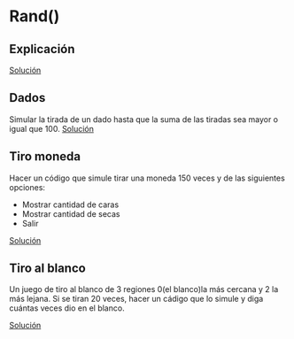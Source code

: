 # Rand()

## Explicación
[Solución](rand()%20explicado.c)

## Dados
Simular la tirada de un dado hasta que la suma de las tiradas sea mayor o igual que 100.
[Solución](tirada_dado.c)

## Tiro moneda
Hacer un código que simule tirar una moneda 150 veces y de las siguientes opciones:
* Mostrar cantidad de caras
* Mostrar cantidad de secas
* Salir

[Solución](tiro_moneda.c)

## Tiro al blanco 
Un juego de tiro al blanco de 3 regiones 0(el blanco)la más cercana y 2 la más lejana. Si se tiran 20 veces, hacer un cádigo que lo simule y diga cuántas veces dio en el blanco.

[Solución](tiro_blanco.c)